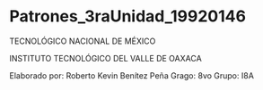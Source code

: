 # Patrones_3raUnidad_19920146
TECNOLÓGICO NACIONAL DE MÉXICO

INSTITUTO TECNOLÓGICO DEL VALLE DE OAXACA

Elaborado por: Roberto Kevin Benítez Peña
Grago: 8vo
Grupo: I8A
